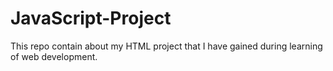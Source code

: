 # JavaScript-Project
This repo contain about my HTML project that I have gained during learning of web development.
